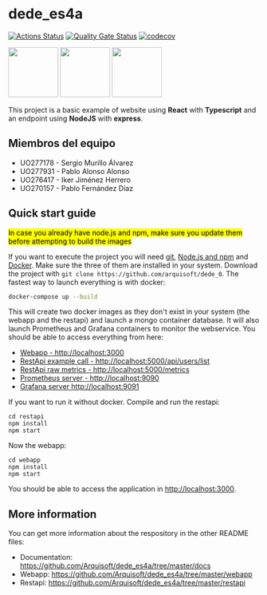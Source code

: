 # dede_es4a

[![Actions Status](https://github.com/arquisoft/dede_0/workflows/CI%20for%20ASW2122/badge.svg)](https://github.com/arquisoft/dede_es4a/actions)
[![Quality Gate Status](https://sonarcloud.io/api/project_badges/measure?project=Arquisoft_dede_es4a&metric=alert_status)](https://sonarcloud.io/summary/new_code?id=Arquisoft_dede_es4a)
[![codecov](https://codecov.io/gh/Arquisoft/dede_es4a/branch/master/graph/badge.svg?token=rGrYlEDzyp)](https://codecov.io/gh/Arquisoft/dede_es4a)

<p float="left">
<img src="https://blog.wildix.com/wp-content/uploads/2020/06/react-logo.jpg" height="100">
<img src="https://miro.medium.com/max/1200/0*RbmfNyhuBb8G3LWh.png" height="100">
<img src="https://miro.medium.com/max/365/1*Jr3NFSKTfQWRUyjblBSKeg.png" height="100">
</p>


This project is a basic example of website using **React** with **Typescript** and an endpoint using **NodeJS** with **express**.

## Miembros del equipo
- UO277178 - Sergio Murillo Álvarez
- UO277931 - Pablo Alonso Alonso
- UO276417 - Iker Jiménez Herrero
- UO270157 - Pablo Fernández Díaz

## Quick start guide
<mark>In case you already have node.js and npm, make sure you update them before attempting to build the images</mark>

If you want to execute the project you will need [git](https://git-scm.com/downloads), [Node.js and npm](https://www.npmjs.com/get-npm) and [Docker](https://docs.docker.com/get-docker/). Make sure the three of them are installed in your system. Download the project with `git clone https://github.com/arquisoft/dede_0`. The fastest way to launch everything is with docker:
```bash
docker-compose up --build
```
This will create two docker images as they don't exist in your system (the webapp and the restapi) and launch a mongo container database. It will also launch Prometheus and Grafana containers to monitor the webservice. You should be able to access everything from here:
 - [Webapp - http://localhost:3000](http://localhost:3000)
 - [RestApi example call - http://localhost:5000/api/users/list](http://localhost:5000/api/users/list)
 - [RestApi raw metrics - http://localhost:5000/metrics](http://localhost:5000/metrics)
 - [Prometheus server - http://localhost:9090](http://localhost:9090)
 - [Grafana server http://localhost:9091](http://localhost:9091)
 
If you want to run it without docker. Compile and run the restapi:
```shell
cd restapi
npm install
npm start
```

Now the webapp:

```shell
cd webapp
npm install
npm start
```

You should be able to access the application in [http://localhost:3000](http://localhost:3000).

## More information
You can get more information about the respository in the other README files:
- Documentation: https://github.com/Arquisoft/dede_es4a/tree/master/docs
- Webapp: https://github.com/Arquisoft/dede_es4a/tree/master/webapp
- Restapi: https://github.com/Arquisoft/dede_es4a/tree/master/restapi
